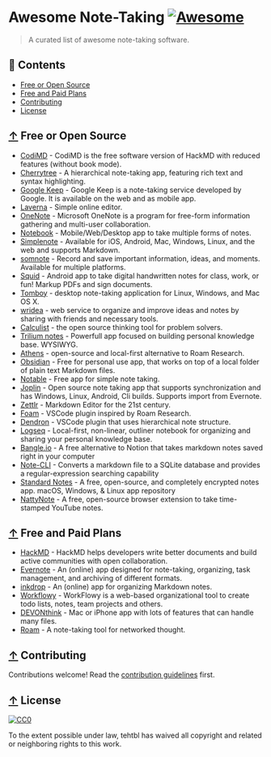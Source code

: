 # Awesome Note-Taking [![Awesome](https://awesome.re/badge.svg)](https://awesome.re)

> A curated list of awesome note-taking software.

## 📖 Contents

* [Free or Open Source](#-free-or-open-source)
* [Free and Paid Plans](#-free-and-paid-plans)
* [Contributing](#-contributing)
* [License](#-license)

## [↑](#-contents) Free or Open Source

* [CodiMD](https://github.com/hackmdio/codimd) - CodiMD is the free software version of HackMD with reduced features (without book mode).
* [Cherrytree](http://www.giuspen.com/cherrytree) - A hierarchical note-taking app, featuring rich text and syntax highlighting.
* [Google Keep](https://keep.google.com) - Google Keep is a note-taking service developed by Google. It is available on the web and as mobile app.
* [Laverna](https://laverna.cc) - Simple online editor.
* [OneNote](https://www.onenote.com) - Microsoft OneNote is a program for free-form information gathering and multi-user collaboration.
* [Notebook](https://www.zoho.com/notebook) - Mobile/Web/Desktop app to take multiple forms of notes.
* [Simplenote](http://simplenote.com) - Available for iOS, Android, Mac, Windows, Linux, and the web and supports Markdown.
* [somnote](http://somcloud.com/about/somnote) - Record and save important information, ideas, and moments. Available for multiple platforms.
* [Squid](http://squidnotes.com) - Android app to take digital handwritten notes for class, work, or fun! Markup PDFs and sign documents.
* [Tomboy](https://wiki.gnome.org/Apps/Tomboy) - desktop note-taking application for Linux, Windows, and Mac OS X.
* [wridea](http://wridea.com) - web service to organize and improve ideas and notes by sharing with friends and necessary tools.
* [Calculist](https://calculist.io/) - the open source thinking tool for problem solvers.
* [Trilium notes](https://github.com/zadam/trilium) - Powerfull app focused on building personal knowledge base. WYSIWYG.
* [Athens](https://github.com/athensresearch/athens) - open-source and local-first alternative to Roam Research.
* [Obsidian](https://obsidian.md/) - Free for personal use app, that works on top of a local folder of plain text Markdown files.
* [Notable](https://notable.app/) - Free app for simple note taking.
* [Joplin](https://joplinapp.org/) - Open source note taking app that supports synchronization and has Windows, Linux, Android, Cli builds. Supports import from Evernote.
* [Zettlr](https://www.zettlr.com/) - Markdown Editor for the 21st century.
* [Foam](https://foambubble.github.io/) - VSCode plugin inspired by Roam Research.
* [Dendron](https://github.com/dendronhq/dendron) - VSCode plugin that uses hierarchical note structure.
* [Logseq](https://github.com/logseq/logseq) - Local-first, non-linear, outliner notebook for organizing and sharing your personal knowledge base.
* [Bangle.io](https://bangle.io) - A free alternative to Notion that takes markdown notes saved right in your computer
* [Note-CLI](https://github.com/yuis-ice/note-cli) - Converts a markdown file to a SQLite database and provides a regular-expression searching capability
* [Standard Notes](https://github.com/standardnotes/desktop) - A free, open-source, and completely encrypted notes app. macOS, Windows, & Linux app repository
* [NattyNote](https://github.com/ahmedelq/NattyNote) -  A free, open-source browser extension to take time-stamped YouTube notes.

## [↑](#-contents) Free and Paid Plans

* [HackMD](https://hackmd.io) - HackMD helps developers write better documents and build active communities with open collaboration.
* [Evernote](https://www.evernote.com) - An (online) app designed for note-taking, organizing, task management, and archiving of different formats.
* [inkdrop](https://www.inkdrop.info) - An (online) app for organizing Markdown notes.
* [Workflowy](https://workflowy.com) - WorkFlowy is a web-based organizational tool to create todo lists, notes, team projects and others.
* [DEVONthink](https://www.devontechnologies.com/apps/devonthink) - Mac or iPhone app with lots of features that can handle many files.
* [Roam](https://roamresearch.com/) - A note-taking tool for networked thought.


## [↑](#-contents) Contributing

Contributions welcome! Read the [contribution guidelines](contributing.md) first.

## [↑](#-contents) License

[![CC0](https://mirrors.creativecommons.org/presskit/buttons/88x31/svg/cc-zero.svg)](https://creativecommons.org/publicdomain/zero/1.0)

To the extent possible under law, tehtbl has waived all copyright and related or neighboring rights to this work.
